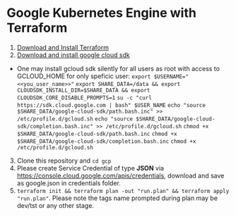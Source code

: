 # Google Kubernetes Engine with Terraform

1. [Download and Install Terraform](https://www.terraform.io/downloads.html)
2. [Download and install google cloud sdk](https://cloud.google.com/sdk/docs/downloads-interactive)
  * One may install gcloud sdk silently for all users as root with access to GCLOUD_HOME for only speficic user:
  `export $USERNAME="<<you_user_name>>"`
   `export SHARE_DATA=/data && export CLOUDSDK_INSTALL_DIR=$SHARE_DATA && export CLOUDSDK_CORE_DISABLE_PROMPTS=1`
   `su -c "curl https://sdk.cloud.google.com | bash" $USER_NAME`
   `echo "source $SHARE_DATA/google-cloud-sdk/path.bash.inc" >> /etc/profile.d/gcloud.sh`
   `echo "source $SHARE_DATA/google-cloud-sdk/completion.bash.inc" >> /etc/profile.d/gcloud.sh`
   `chmod +x $SHARE_DATA/google-cloud-sdk/path.bash.inc`
   `chmod +x $SHARE_DATA/google-cloud-sdk/completion.bash.inc`
   `chmod +x /etc/profile.d/gcloud.sh`
  
3. Clone this repository and `cd gcp`
4. Please create Service Credential of type **JSON** via https://console.cloud.google.com/apis/credentials, download and save as google.json in credentials folder.
5. `terraform init && terraform plan -out "run.plan" && terraform apply "run.plan"`. Please note the tags name prompted during plan may be dev/tst or any other stage.
